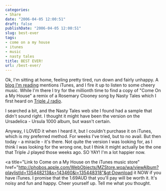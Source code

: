 ```yaml
---
categories:
- Share
date: "2006-04-05 12:00:51"
draft: false
publishDate: "2006-04-05 12:00:51"
slug: best-ever
tags:
- come on a my house
- itunes
- music
- nasty tales
title: BEST EVER!
url: /best-ever/
---
```

Ok, I'm sitting at home, feeling pretty tired, run down and fairly
unhappy. A [blog I'm
reading](http://www.bogglethemind.com/index.php?itemid=29 "Boggle the Mind's mention of iTunes")
mentions iTunes, and I fire it up to listen to some cheery music. While
I'm there I try for the millionth time to find a copy of "Come On a My
House" a remix of a Rosemary Clooney song by Nasty Tales which I first
heard on [Triple J
radio](http://triplej.net.au/ "Triple J youth radio station").

I searched a bit, and the Nasty Tales web site I found had a sample that
didn't sound right. I thought it might have been the version on the
Ursadelica - Ursula 1000 album, but wasn't certain.

Anyway, I LOVED it when I heard it, but I couldn't purchase it on
iTunes, which is my preferred method. For weeks I've tried, but to no
avail. But then today - a miracle - it's there. Not quite the version I
was looking for, as I think I was looking for the wrong one, but I think
it might actually be the one that Triple J played those weeks ago. SO
YAY! I'm a lot happier now.

&lt;a title="Link to Come on a My House on the iTunes music store"
href="http://phobos.apple.com/WebObjects/MZStore.woa/wa/viewAlbum?playlistId=135448213&s=143460&i=135448318"&gt;Download
it NOW if you have iTunes. I promise that the 1.69AUD that you'll pay
will be worth it. It's noisy and fun and happy. Cheer yourself up. Tell
me what you thought.